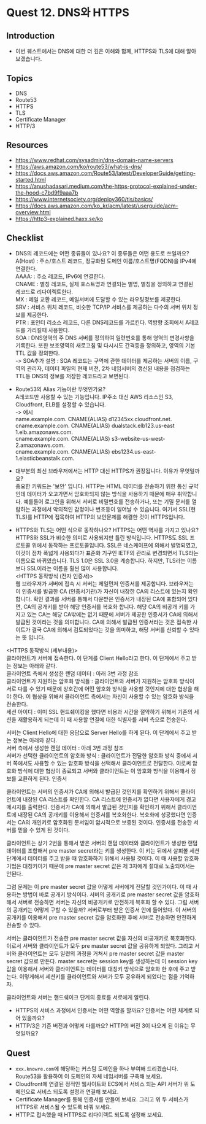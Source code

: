 # Quest 12. DNS와 HTTPS

## Introduction
* 이번 퀘스트에서는 DNS에 대한 더 깊은 이해와 함께, HTTPS와 TLS에 대해 알아보겠습니다.

## Topics
* DNS
* Route53
* HTTPS
* TLS
* Certificate Manager
* HTTP/3

## Resources
* https://www.redhat.com/sysadmin/dns-domain-name-servers
* https://aws.amazon.com/ko/route53/what-is-dns/
* https://docs.aws.amazon.com/Route53/latest/DeveloperGuide/getting-started.html
* https://anushadasari.medium.com/the-https-protocol-explained-under-the-hood-c7bd9f9aaa7b
* https://www.internetsociety.org/deploy360/tls/basics/
* https://docs.aws.amazon.com/ko_kr/acm/latest/userguide/acm-overview.html
* https://http3-explained.haxx.se/ko

## Checklist
* DNS의 레코드에는 어떤 종류들이 있나요? 이 종류들은 어떤 용도로 쓰일까요?  
A(Host) : 주소/호스트 레코드, 정규화된 도메인 이름/호스트명(FQDN)을 IPv4에 연결한다.  
AAAA: : 주소 레코드, IPv6에 연결한다.  
CNAME : 별칭 레코드, 실제 호스트명과 연결되는 별명, 별칭을 정의하고 연결된 레코드로 리다이렉트한다.  
MX : 메일 교환 레코드, 메일서버에 도달할 수 있는 라우팅정보를 제공한다.  
SRV : 서비스 위치 레코드, 비슷한 TCP/IP 서비스를 제공하는 다수의 서버 위치 정보를 제공한다.  
PTR : 포인터 리소스 레코드, 다른 DNS레코드를 가르킨다. 역방향 조회에서 A레코드를 가리킬때 사용한다.  
SOA : DNS영역의 주 DNS 서버를 정의하여 일련번호를 통해 영역의 변경사항을 기록한다. 또한 보조영역의 새로고침 및 다시시도 간격등을 정의하고, 영역의 기본 TTL 값을 정의한다.  
-> SOA추가 설명 : SOA 레코드는 구역에 관한 데이터를 제공하는 서버의 이름, 구역의 관리자, 데이터 파일의 현재 버전, 2차 네임서버의 갱신된 내용을 점검하는 TTL등 DNS의 정보를 저장한 레코드라고 보면된다.

* Route53의 Alias 기능이란 무엇인가요?  
A레코드만 사용할 수 있는 기능입니다. IP주소 대신 AWS 리소스인 S3, Cloudfront, ELB를 설정할 수 있습니다.  
-> 예시  
name.example.com.	CNAME(ALIAS)	d12345xx.cloudfront.net.  
cname.example.com.	CNAME(ALIAS)	dualstack.elb123.us-east 1.elb.amazonaws.com.  
cname.example.com.	CNAME(ALIAS)	s3-website-us-west-2.amazonaws.com.  
cname.example.com.	CNAME(ALIAS)	ebs1234.us-east-1.elasticbeanstalk.com.   

* 대부분의 최신 브라우저에서는 HTTP 대신 HTTPS가 권장됩니다. 이유가 무엇일까요?  
중요한 키워드는 '보안' 입니다. HTTP는 HTML 데이터를 전송하기 위한 통신 규약인데 데이터가 오고가면서 암호화되지 않는 방식을 사용하기 때문에 매우 취약합니다. 예를들어 로그인을 위해서 서버로 비밀번호를 전송하거나, 또는 기밀 문서를 열람하는 과정에서 악의적인 감청이나
변조등이 일어날 수 있습니다. 여기서 SSL(현 TLS)를 HTTP에 접목하여 HTTP의 보안문제를 해결한 것이 HTTPS입니다. 

* HTTPS와 TLS는 어떤 식으로 동작하나요? HTTPS는 어떤 역사를 가지고 있나요?  
HTTPS와 SSL가 비슷한 의미로 사용되지만 틀린 방식입니다. HTTPS도 SSL 프로토콜 위에서 동작하는 프로토콜입니다. SSL은 네스케이프에 의해서 발명되였고, 이것이 점차 폭넓게 사용되다가
표준화 기구인 IETF의 관리로 변경되면서 TLS라는 이름으로 바뀌였습니다. TLS 1.0은 SSL 3.0을 계승합니다. 하지만, TLS라는 이름보다 SSL이라는 이름을 훨씬 많이 사용합니다.  
<HTTPS 동작방식 (전자 인증서)>  
웹 브라우저가 서버에 접속 시 서버는 제일먼저 인증서를 제공합니다. 브라우저는 이 인증서를 발급한 CA (인증서기관)가 자신이 내장한 CA의 리스트에 있는지 확인 합니다.
확인 결과를 서버를 통해서 다운받은 인증서가 내장된 CA에 포함되어 있다면, CA의 공개키를 받아 해당 인증서를 복호화 합니다. 해당 CA의 비공개 키를 가지고 있는
CA는 해당 CA밖에는 없기 때문에 서버가 제공한 인증서가 CA에 의해서 발급된 것이라는 것을 의미합니다. CA에 의해서 발급된 인증서라는 것은 접속한 사이트가 결국 CA에 의해서 검토되었다는 것을 의미하고,
해당 서버를 신뢰할 수 있다는 뜻 입니다.  
  
<HTTPS 동작방식 (세부내용)>  
클라이언트가 서버에 접속한다. 이 단계를 Client Hello라고 한다. 이 단계에서 주고 받는 정보는 아래와 같다.  
클라이언트 측에서 생성한 랜덤 데이터 : 아래 3번 과정 참조  
클라이언트가 지원하는 암호화 방식들 : 클라이언트와 서버가 지원하는 암호화 방식이 서로 다를 수 있기 때문에 상호간에 어떤 암호화 방식을 사용할 것인지에 대한 협상을 해야 한다. 이 협상을 위해서 클라이언트 측에서는 자신이 사용할 수 있는 암호화 방식을 전송한다.  
세션 아이디 : 이미 SSL 핸드쉐이킹을 했다면 비용과 시간을 절약하기 위해서 기존의 세션을 재활용하게 되는데 이 때 사용할 연결에 대한 식별자를 서버 측으로 전송한다.  
   
서버는 Client Hello에 대한 응답으로 Server Hello를 하게 된다. 이 단계에서 주고 받는 정보는 아래와 같다.  
서버 측에서 생성한 랜덤 데이터 : 아래 3번 과정 참조  
서버가 선택한 클라이언트의 암호화 방식 : 클라이언트가 전달한 암호화 방식 중에서 서버 쪽에서도 사용할 수 있는 암호화 방식을 선택해서 클라이언트로 전달한다. 이로써 암호화 방식에 대한 협상이 종료되고 서버와 클라이언트는 이 암호화 방식을 이용해서 정보를 교환하게 된다.
인증서  
 
클라이언트는 서버의 인증서가 CA에 의해서 발급된 것인지를 확인하기 위해서 클라이언트에 내장된 CA 리스트를 확인한다. CA 리스트에 인증서가 없다면 사용자에게 경고 메시지를 출력한다. 인증서가 CA에 의해서 발급된 것인지를 확인하기 위해서 클라이언트에 내장된 CA의 공개키를 이용해서 인증서를 복호화한다. 복호화에 성공했다면 인증서는 CA의 개인키로 암호화된 문서임이 암시적으로 보증된 것이다. 인증서를 전송한 서버를 믿을 수 있게 된 것이다.  

클라이언트는 상기 2번을 통해서 받은 서버의 랜덤 데이터와 클라이언트가 생성한 랜덤 데이터를 조합해서 pre master secret라는 키를 생성한다. 이 키는 뒤에서 살펴볼 세션 단계에서 데이터를 주고 받을 때 암호화하기 위해서 사용될 것이다. 이 때 사용할 암호화 기법은 대칭키이기 때문에 pre master secret 값은 제 3자에게 절대로 노출되어서는 안된다.  

그럼 문제는 이 pre master secret 값을 어떻게 서버에게 전달할 것인가이다. 이 때 사용하는 방법이 바로 공개키 방식이다. 서버의 공개키로 pre master secret 값을 암호화해서 서버로 전송하면 서버는 자신의 비공개키로 안전하게 복호화 할 수 있다. 그럼 서버의 공개키는 어떻게 구할 수 있을까? 서버로부터 받은 인증서 안에 들어있다. 이 서버의 공개키를 이용해서 pre master secret 값을 암호화한 후에 서버로 전송하면 안전하게 전송할 수 있다.  
 
서버는 클라이언트가 전송한 pre master secret 값을 자신의 비공개키로 복호화한다. 이로서 서버와 클라이언트가 모두 pre master secret 값을 공유하게 되었다. 그리고 서버와 클라이언트는 모두 일련의 과정을 거쳐서 pre master secret 값을 master secret 값으로 만든다. master secret는 session key를 생성하는데 이 session key 값을 이용해서 서버와 클라이언트는 데이터를 대칭키 방식으로 암호화 한 후에 주고 받는다. 이렇게해서 세션키를 클라이언트와 서버가 모두 공유하게 되었다는 점을 기억하자.  
 
클라이언트와 서버는 핸드쉐이크 단계의 종료를 서로에게 알린다.  
* HTTPS의 서비스 과정에서 인증서는 어떤 역할을 할까요? 인증서는 어떤 체계로 되어 있을까요?
* HTTP/3은 기존 버전과 어떻게 다를까요? HTTP의 버전 3이 나오게 된 이유는 무엇일까요?

## Quest
* `xxx.knowre.com`에 해당하는 커스텀 도메인을 하나 부여해 드리겠습니다. Route53을 활용하여 이 도메인의 자체 네임서버를 구축해 보세요.
* Cloudfront에 연결된 정적인 웹사이트와 ECS에서 서비스 되는 API 서버가 위 도메인으로 서비스 되도록 설정과 연결해 보세요.
* Certificate Manager를 통해 인증서를 만들어 보세요. 그리고 위 두 서비스가 HTTPS로 서비스될 수 있도록 바꿔 보세요.
* HTTP로 접속했을 때 HTTPS로 리다이렉트 되도록 설정해 보세요.
